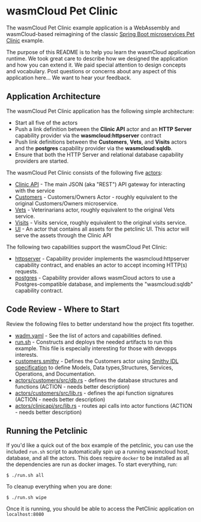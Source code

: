 # wasmCloud Pet Clinic
The wasmCloud Pet Clinic example application is a WebAssembly and wasmCloud-based reimagining of the classic [Spring Boot microservices Pet
Clinic](https://github.com/spring-petclinic/spring-petclinic-microservices) example.

The purpose of this README is to help you learn the wasmCloud application runtime. We took great care to describe how we designed the application and how you can extend it. We paid special attention to design concepts and vocabulary. Post questions or concerns about any aspect of this application here... We want to hear your feedback.

## Application Architecture
The wasmCloud Pet Clinic application has the following simple architecture: 
* Start all five of the actors
* Push a link definition between the **Clinic API** actor and an **HTTP Server** capability provider via the **wasmcloud:httpserver** contract
* Push link definitions between the **Customers**, **Vets**, and **Visits** actors and the **postgres** capability provider via the **wasmcloud:sqldb**. 
* Ensure that both the HTTP Server and relational database capability providers are
started.

The wasmCloud Pet Clinic consists of the following five [actors](./actors):
* [Clinic API](./actors/clinicapi/README.md) - The main JSON (aka "REST") API gateway for
  interacting with the service
* [Customers](./actors/customers/README.md) - Customers/Owners Actor - roughly equivalent to the
  original Customers/Owners microservice.
* [Vets](./actors/vets/README.md) - Veterinarians actor, roughly equivalent to the original Vets
  service.
* [Visits](./actors/visits/README.md) - Visits service, roughly equivalent to the original visits
  service.
* [UI](./actors/ui/README.md) - An actor that contains all assets for the petclinic UI. This actor
  will serve the assets through the Clinic API

The following two capabilities support the wasmCloud Pet Clinic:
* [httpserver](https://github.com/wasmCloud/capability-providers/tree/main/httpserver-rs) - Capability provider implements the wasmcloud:httpserver capability contract, and enables an actor to accept incoming HTTP(s) requests.
* [postgres](https://github.com/wasmCloud/capability-providers/tree/main/sqldb-postgres) - Capability provider allows wasmCloud actors to use a Postgres-compatible database, and implements the "wasmcloud:sqldb" capability contract. 

## Code Review - Where to Start
Review the following files to better understand how the project fits together.
* [wadm.yaml](./wadm.yaml) - See the list of actors and capabilities defined.
* [run.sh](./run.sh) - Constructs and deploys the needed artifacts to run this example. This file is especially interesting for those with devopps interests.
* [customers.smithy](./petclinic-interface/customers.smithy) - Defines the Customers actor using [Smithy IDL specification](https://wasmcloud.com/docs/interfaces/wasmcloud-smithy) to define Models, Data types,Structures, Services, Operations, and Documentation.
* [actors/customers/src/db.rs](./actors/customers/src/db.rs) - defines the database structures and functions (ACTION - needs better description)
* [actors/customers/src/lib.rs](./actors/customers/src/lib.rs) - defines the api function signatures (ACTION - needs better description)
* [actors/clinicapi/src/lib.rs](./actors/clinicapi/src/lib.rs) - routes api calls into actor functions (ACTION - needs better description)

## Running the Petclinic

If you'd like a quick out of the box example of the petclinic, you can use the included `run.sh`
script to automatically spin up a running wasmcloud host, database, and all the actors. This does
require `docker` to be installed as all the dependencies are run as docker images. To start
everything, run:

```console
$ ./run.sh all
```

To cleanup everything when you are done:

```console
$ ./run.sh wipe
```

Once it is running, you should be able to access the PetClinic application on `localhost:8080`
